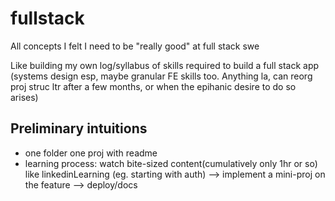 # fullstack
All concepts I felt I need to be "really good" at full stack swe

Like building my own log/syllabus of skills required to build a full stack app (systems design esp, maybe granular FE skills too. Anything la, can reorg proj struc ltr after a few months, or when the epihanic desire to do so arises)

## Preliminary intuitions
- one folder one proj with readme
- learning process: watch bite-sized content(cumulatively only 1hr or so) like linkedinLearning (eg. starting with auth) --> implement a mini-proj on the feature --> deploy/docs 
